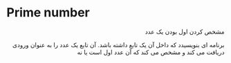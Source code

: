 # Prime number

<p dir = "rtl" >مشخص کردن اول بودن یک عدد</p>
<p dir="rtl">
	برنامه ای بنویسیدد که داخل آن یک تابع داشته باشد. آن تابع یک عدد را به عنوان ورودی دریافت می کند و مشخص می کند که آن عدد اول است یا نه
	</p>

